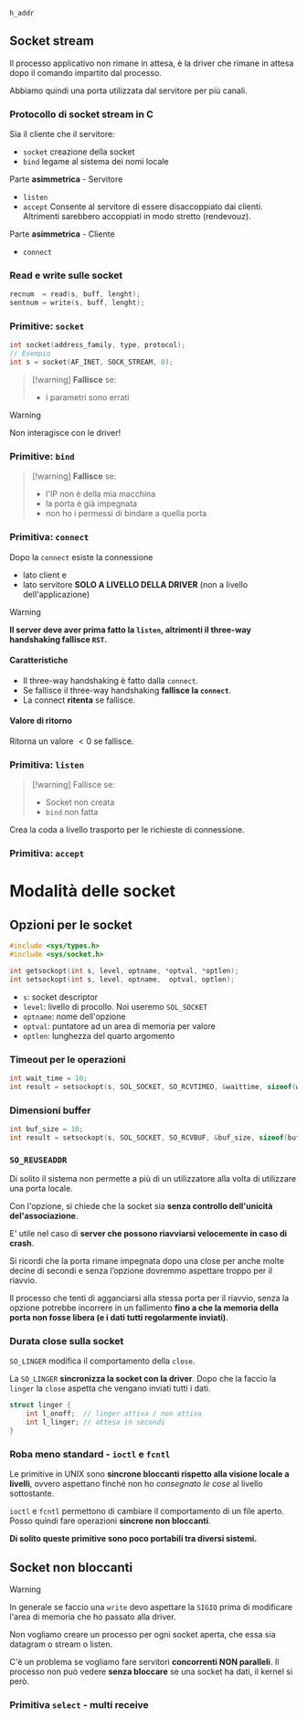 `h_addr`

## Socket stream

Il processo applicativo non rimane in attesa, è la driver che rimane in attesa dopo il comando impartito dal processo.

Abbiamo quindi una porta utilizzata dal servitore per più canali.

### Protocollo di socket stream in C

Sia il cliente che il servitore:
- `socket` creazione della socket
- `bind` legame al sistema dei nomi locale

Parte **asimmetrica** - Servitore
- `listen`
- `accept`
Consente al servitore di essere disaccoppiato dai clienti. Altrimenti sarebbero accoppiati in modo stretto (rendevouz).

Parte **asimmetrica** - Cliente
- `connect`

### Read e write sulle socket

```c
recnum  = read(s, buff, lenght);
sentnum = write(s, buff, lenght);
```


### Primitive: `socket`

```c
int socket(address_family, type, protocol);
// Esempio
int s = socket(AF_INET, SOCK_STREAM, 0);
```


> [!warning] **Fallisce** se:
> - i parametri sono errati

> [!warning]
> Non interagisce con le driver!

### Primitive: `bind`

> [!warning] **Fallisce** se:
> - l'IP non è della mia macchina
> - la porta è già impegnata
> - non ho i permessi di bindare a quella porta

### Primitiva: `connect`

Dopo la `connect` esiste la connessione
- lato client e 
- lato servitore **SOLO A LIVELLO DELLA DRIVER** (non a livello dell'applicazione)

> [!warning]
> **Il server deve aver prima fatto la `listen`, altrimenti il three-way handshaking fallisce `RST`.**
#### Caratteristiche
- Il three-way handshaking è fatto dalla `connect`.
- Se fallisce il three-way handshaking **fallisce la `connect`**.
- La connect **ritenta** se fallisce.

#### Valore di ritorno
Ritorna un valore $<0$ se fallisce.

### Primitiva: `listen`

> [!warning] Fallisce se:
> - Socket non creata
> - `bind` non fatta

Crea la coda a livello trasporto per le richieste di connessione.

### Primitiva: `accept`

# Modalità delle socket
## Opzioni per le socket

```c
#include <sys/types.h>
#include <sys/socket.h>

int getsockopt(int s, level, optname, *optval, *optlen);
int setsockopt(int s, level, optname,  optval, optlen);
```

- `s`: socket descriptor
- `level`: livello di procollo. Noi useremo `SOL_SOCKET`
- `optname`: nome dell'opzione
- `optval`: puntatore ad un area di memoria per valore
- `optlen`: lunghezza del quarto argomento

### Timeout per le operazioni
```c
int wait_time = 10;
int result = setsockopt(s, SOL_SOCKET, SO_RCVTIMEO, &waittime, sizeof(waittime));
```


### Dimensioni buffer
```c
int buf_size = 10;
int result = setsockopt(s, SOL_SOCKET, SO_RCVBUF, &buf_size, sizeof(buf_size));
```

### `SO_REUSEADDR`
Di solito il sistema non permette a più di un utilizzatore alla volta di utilizzare una porta locale.

Con l'opzione, si chiede che la socket sia **senza controllo dell'unicità del'associazione**.

E' utile nel caso di **server che possono riavviarsi velocemente in caso di crash**.

Si ricordi che la porta rimane impegnata dopo una close per anche molte decine di secondi e senza l’opzione dovremmo aspettare troppo per il riavvio.

Il processo che tenti di agganciarsi alla stessa porta per il riavvio, senza la opzione potrebbe incorrere in un fallimento **fino a che la memoria della porta non fosse libera (e i dati tutti regolarmente inviati)**.

### Durata close sulla socket

`SO_LINGER` modifica il comportamento della `close`.

La `SO_LINGER` **sincronizza la socket con la driver**. Dopo che la faccio la `linger` la `close` aspetta che vengano inviati tutti i dati.

```c
struct linger {
	int l_onoff;  // linger attiva / non attiva
	int l_linger; // attesa in secondi
}
```

### Roba meno standard - `ioctl` e `fcntl`

Le primitive in UNIX sono **sincrone bloccanti rispetto alla visione locale a livelli**, ovvero aspettano finché non ho *consegnato le cose* al livello sottostante.

`ioctl` e `fcntl` permettono di cambiare il comportamento di un file aperto. Posso quindi fare operazioni **sincrone non bloccanti**.

**Di solito queste primitive sono poco portabili tra diversi sistemi.**

## Socket non bloccanti

> [!warning]
> In generale se faccio una `write` devo aspettare la `SIGIO` prima di modificare l'area di memoria che ho passato alla driver. 

Non vogliamo creare un processo per ogni socket aperta, che essa sia datagram o stream o listen.

C'è un problema se vogliamo fare servitori **concorrenti NON paralleli**. Il processo non può vedere **senza bloccare** se una socket ha dati, il kernel si però.

### Primitiva `select` - multi receive


